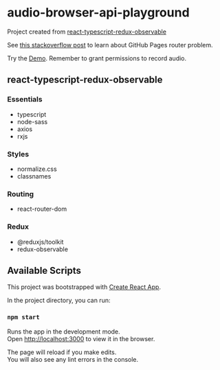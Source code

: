# audio-browser-api-playground

Project created
from [react-typescript-redux-observable](https://github.com/danielzotti/react-typescript-redux-observable)

See [this stackoverflow post](https://stackoverflow.com/questions/58228017/react-router-v4-cant-load-page-on-github-pages)
to learn about GitHub Pages router problem.

Try the [Demo](https://danielzotti.github.io/audio-browser-api-playground/). Remember to grant permissions to record
audio.

## react-typescript-redux-observable

### Essentials

- typescript
- node-sass
- axios
- rxjs

### Styles

- normalize.css
- classnames

### Routing

- react-router-dom

### Redux

- @reduxjs/toolkit
- redux-observable

## Available Scripts

This project was bootstrapped with [Create React App](https://github.com/facebook/create-react-app).

In the project directory, you can run:

### `npm start`

Runs the app in the development mode.\
Open [http://localhost:3000](http://localhost:3000) to view it in the browser.

The page will reload if you make edits.\
You will also see any lint errors in the console.
